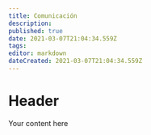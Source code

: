 ```yaml
---
title: Comunicación
description: 
published: true
date: 2021-03-07T21:04:34.559Z
tags: 
editor: markdown
dateCreated: 2021-03-07T21:04:34.559Z
---
```


# Header
Your content here